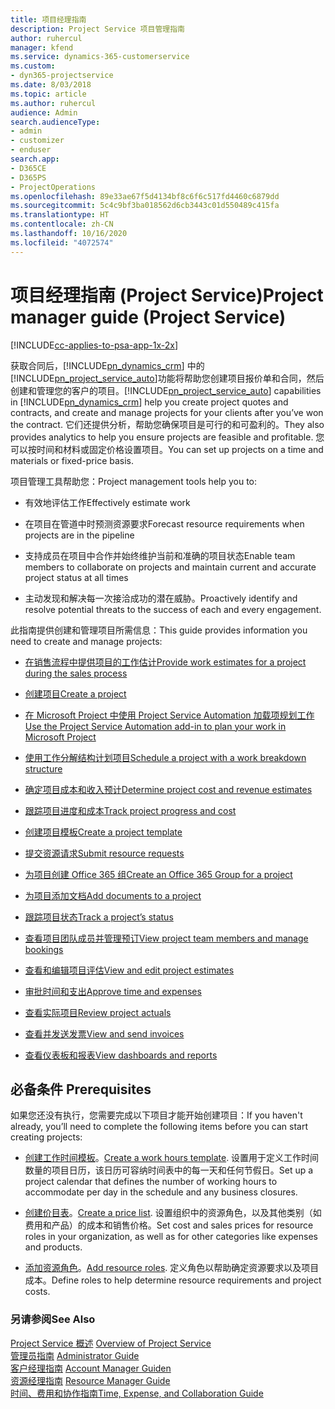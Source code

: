 ```yaml
---
title: 项目经理指南
description: Project Service 项目管理指南
author: ruhercul
manager: kfend
ms.service: dynamics-365-customerservice
ms.custom:
- dyn365-projectservice
ms.date: 8/03/2018
ms.topic: article
ms.author: ruhercul
audience: Admin
search.audienceType:
- admin
- customizer
- enduser
search.app:
- D365CE
- D365PS
- ProjectOperations
ms.openlocfilehash: 89e33ae67f5d4134bf8c6f6c517fd4460c6879dd
ms.sourcegitcommit: 5c4c9bf3ba018562d6cb3443c01d550489c415fa
ms.translationtype: HT
ms.contentlocale: zh-CN
ms.lasthandoff: 10/16/2020
ms.locfileid: "4072574"
---
```

# <a name="project-manager-guide-project-service"></a><span data-ttu-id="30e1b-103">项目经理指南 (Project Service)</span><span class="sxs-lookup"><span data-stu-id="30e1b-103">Project manager guide (Project Service)</span></span>

[!INCLUDE[cc-applies-to-psa-app-1x-2x](../includes/cc-applies-to-psa-app-1x-2x.md)]

<span data-ttu-id="30e1b-104">获取合同后，[!INCLUDE[pn_dynamics_crm](../includes/pn-dynamics-crm.md)] 中的[!INCLUDE[pn_project_service_auto](../includes/pn-project-service-auto.md)]功能将帮助您创建项目报价单和合同，然后创建和管理您的客户的项目。</span><span class="sxs-lookup"><span data-stu-id="30e1b-104">[!INCLUDE[pn_project_service_auto](../includes/pn-project-service-auto.md)] capabilities in [!INCLUDE[pn_dynamics_crm](../includes/pn-dynamics-crm.md)] help you create project quotes and contracts, and create and manage projects for your clients after you’ve won the contract.</span></span> <span data-ttu-id="30e1b-105">它们还提供分析，帮助您确保项目是可行的和可盈利的。</span><span class="sxs-lookup"><span data-stu-id="30e1b-105">They also provides analytics to help you ensure projects are feasible and profitable.</span></span> <span data-ttu-id="30e1b-106">您可以按时间和材料或固定价格设置项目。</span><span class="sxs-lookup"><span data-stu-id="30e1b-106">You can set up projects on a time and materials or fixed-price basis.</span></span>  
  
 <span data-ttu-id="30e1b-107">项目管理工具帮助您：</span><span class="sxs-lookup"><span data-stu-id="30e1b-107">Project management tools help you to:</span></span>  
  
-   <span data-ttu-id="30e1b-108">有效地评估工作</span><span class="sxs-lookup"><span data-stu-id="30e1b-108">Effectively estimate work</span></span>  
  
-   <span data-ttu-id="30e1b-109">在项目在管道中时预测资源要求</span><span class="sxs-lookup"><span data-stu-id="30e1b-109">Forecast resource requirements when projects are in the pipeline</span></span>  
  
-   <span data-ttu-id="30e1b-110">支持成员在项目中合作并始终维护当前和准确的项目状态</span><span class="sxs-lookup"><span data-stu-id="30e1b-110">Enable team members to collaborate on projects and maintain current and accurate project status at all times</span></span>  
  
-   <span data-ttu-id="30e1b-111">主动发现和解决每一次接洽成功的潜在威胁。</span><span class="sxs-lookup"><span data-stu-id="30e1b-111">Proactively identify and resolve potential threats to the success of each and every engagement.</span></span>  
  
<span data-ttu-id="30e1b-112">此指南提供创建和管理项目所需信息：</span><span class="sxs-lookup"><span data-stu-id="30e1b-112">This guide provides information you need to create and manage projects:</span></span>  
  
-   [<span data-ttu-id="30e1b-113">在销售流程中提供项目的工作估计</span><span class="sxs-lookup"><span data-stu-id="30e1b-113">Provide work estimates for a project during the sales process</span></span>](../psa/provide-estimates-project-during-sales-process.md)  
  
-   [<span data-ttu-id="30e1b-114">创建项目</span><span class="sxs-lookup"><span data-stu-id="30e1b-114">Create a project</span></span>](../psa/create-project.md)  
  
-   [<span data-ttu-id="30e1b-115">在 Microsoft Project 中使用 Project Service Automation 加载项规划工作</span><span class="sxs-lookup"><span data-stu-id="30e1b-115">Use the Project Service Automation add-in to plan your work in Microsoft Project</span></span>](../psa/add-plan-work-microsoft-project.md)  
  
-   [<span data-ttu-id="30e1b-116">使用工作分解结构计划项目</span><span class="sxs-lookup"><span data-stu-id="30e1b-116">Schedule a project with a work breakdown structure</span></span>](../psa/schedule-project-work-breakdown-structure.md)  
  
-   [<span data-ttu-id="30e1b-117">确定项目成本和收入预计</span><span class="sxs-lookup"><span data-stu-id="30e1b-117">Determine project cost and revenue estimates</span></span>](../psa/determine-project-cost-revenue-estimates.md)  
  
-   [<span data-ttu-id="30e1b-118">跟踪项目进度和成本</span><span class="sxs-lookup"><span data-stu-id="30e1b-118">Track project progress and cost</span></span>](../psa/track-project-progress-cost.md)  
  
-   [<span data-ttu-id="30e1b-119">创建项目模板</span><span class="sxs-lookup"><span data-stu-id="30e1b-119">Create a project template</span></span>](../psa/create-project-template.md)  
  
-   [<span data-ttu-id="30e1b-120">提交资源请求</span><span class="sxs-lookup"><span data-stu-id="30e1b-120">Submit resource requests</span></span>](../psa/submit-resource-requests.md)  
  
-   [<span data-ttu-id="30e1b-121">为项目创建 Office 365 组</span><span class="sxs-lookup"><span data-stu-id="30e1b-121">Create an Office 365 Group for a project</span></span>](../psa/create-office-365-group-project.md)  
  
-   [<span data-ttu-id="30e1b-122">为项目添加文档</span><span class="sxs-lookup"><span data-stu-id="30e1b-122">Add documents to a project</span></span>](../psa/add-documents-project.md)  
  
-   [<span data-ttu-id="30e1b-123">跟踪项目状态</span><span class="sxs-lookup"><span data-stu-id="30e1b-123">Track a project’s status</span></span>](../psa/track-project-status.md)  
  
-   [<span data-ttu-id="30e1b-124">查看项目团队成员并管理预订</span><span class="sxs-lookup"><span data-stu-id="30e1b-124">View project team members and manage bookings</span></span>](../psa/view-project-team-members-manage-bookings.md)  
  
-   [<span data-ttu-id="30e1b-125">查看和编辑项目评估</span><span class="sxs-lookup"><span data-stu-id="30e1b-125">View and edit project estimates</span></span>](../psa/view-edit-project-estimates.md)  
  
-   [<span data-ttu-id="30e1b-126">审批时间和支出</span><span class="sxs-lookup"><span data-stu-id="30e1b-126">Approve time and expenses</span></span>](../psa/approve-time-expenses.md)  
  
-   [<span data-ttu-id="30e1b-127">查看实际项目</span><span class="sxs-lookup"><span data-stu-id="30e1b-127">Review project actuals</span></span>](../psa/review-project-actuals.md)  
  
-   [<span data-ttu-id="30e1b-128">查看并发送发票</span><span class="sxs-lookup"><span data-stu-id="30e1b-128">View and send invoices</span></span>](../psa/view-send-invoices.md)  
  
-   [<span data-ttu-id="30e1b-129">查看仪表板和报表</span><span class="sxs-lookup"><span data-stu-id="30e1b-129">View dashboards and reports</span></span>](../psa/view-dashboards-reports.md)  
  
## <a name="prerequisites"></a><span data-ttu-id="30e1b-130">必备条件 </span><span class="sxs-lookup"><span data-stu-id="30e1b-130">Prerequisites</span></span>  
 <span data-ttu-id="30e1b-131">如果您还没有执行，您需要完成以下项目才能开始创建项目：</span><span class="sxs-lookup"><span data-stu-id="30e1b-131">If you haven't already, you’ll need to complete the following items before you can start creating projects:</span></span>  
  
-   <span data-ttu-id="30e1b-132">[创建工作时间模板](../psa/create-work-hours-template.md)。</span><span class="sxs-lookup"><span data-stu-id="30e1b-132">[Create a work hours template](../psa/create-work-hours-template.md).</span></span> <span data-ttu-id="30e1b-133">设置用于定义工作时间数量的项目日历，该日历可容纳时间表中的每一天和任何节假日。</span><span class="sxs-lookup"><span data-stu-id="30e1b-133">Set up a project calendar that defines the number of working hours to accommodate per day in the schedule and any business closures.</span></span>  
  
-   <span data-ttu-id="30e1b-134">[创建价目表](../psa/create-price-list.md)。</span><span class="sxs-lookup"><span data-stu-id="30e1b-134">[Create a price list](../psa/create-price-list.md).</span></span> <span data-ttu-id="30e1b-135">设置组织中的资源角色，以及其他类别（如费用和产品）的成本和销售价格。</span><span class="sxs-lookup"><span data-stu-id="30e1b-135">Set cost and sales prices for resource roles in your organization, as well as for other categories like expenses and products.</span></span>  
  
-   <span data-ttu-id="30e1b-136">[添加资源角色](../psa/add-resource-roles.md)。</span><span class="sxs-lookup"><span data-stu-id="30e1b-136">[Add resource roles](../psa/add-resource-roles.md).</span></span> <span data-ttu-id="30e1b-137">定义角色以帮助确定资源要求以及项目成本。</span><span class="sxs-lookup"><span data-stu-id="30e1b-137">Define roles to help determine resource requirements and project costs.</span></span>  
  
### <a name="see-also"></a><span data-ttu-id="30e1b-138">另请参阅</span><span class="sxs-lookup"><span data-stu-id="30e1b-138">See Also</span></span>  
 <span data-ttu-id="30e1b-139">[Project Service 概述](../psa/overview.md) </span><span class="sxs-lookup"><span data-stu-id="30e1b-139">[Overview of Project Service](../psa/overview.md) </span></span>  
 <span data-ttu-id="30e1b-140">[管理员指南](../psa/admin-guide.md) </span><span class="sxs-lookup"><span data-stu-id="30e1b-140">[Administrator Guide](../psa/admin-guide.md) </span></span>  
 <span data-ttu-id="30e1b-141">[客户经理指南](../psa/account-manager-guide.md) </span><span class="sxs-lookup"><span data-stu-id="30e1b-141">[Account Manager Guiden](../psa/account-manager-guide.md) </span></span>  
 <span data-ttu-id="30e1b-142">[资源经理指南](../psa/resource-manager-guide.md) </span><span class="sxs-lookup"><span data-stu-id="30e1b-142">[Resource Manager Guide](../psa/resource-manager-guide.md) </span></span>  
 [<span data-ttu-id="30e1b-143">时间、费用和协作指南</span><span class="sxs-lookup"><span data-stu-id="30e1b-143">Time, Expense, and Collaboration Guide</span></span>](../psa/time-expense-collaboration-guide.md)

